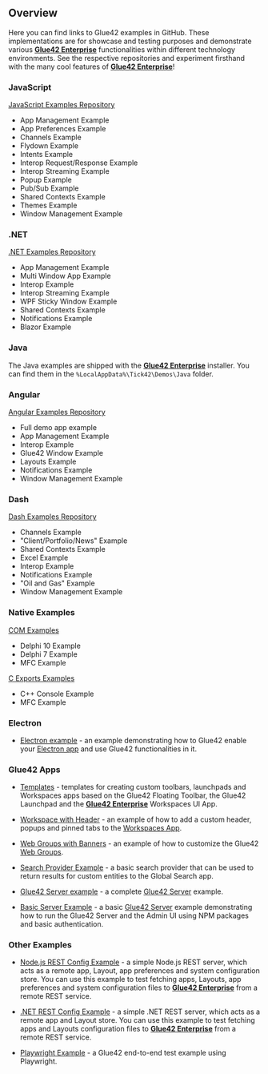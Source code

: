 ## Overview

Here you can find links to Glue42 examples in GitHub. These implementations are for showcase and testing purposes and demonstrate various [**Glue42 Enterprise**](https://glue42.com/enterprise/) functionalities within different technology environments. See the respective repositories and experiment firsthand with the many cool features of [**Glue42 Enterprise**](https://glue42.com/enterprise/)!

### JavaScript

[JavaScript Examples Repository](https://github.com/Glue42/js-examples)

- App Management Example
- App Preferences Example
- Channels Example
- Flydown Example
- Intents Example
- Interop Request/Response Example
- Interop Streaming Example
- Popup Example
- Pub/Sub Example
- Shared Contexts Example
- Themes Example
- Window Management Example

### .NET

[.NET Examples Repository](https://github.com/Glue42/net-examples)

- App Management Example
- Multi Window App Example
- Interop Example
- Interop Streaming Example
- WPF Sticky Window Example
- Shared Contexts Example
- Notifications Example
- Blazor Example

### Java

The Java examples are shipped with the [**Glue42 Enterprise**](https://glue42.com/enterprise/) installer. You can find them in the `%LocalAppData%\Tick42\Demos\Java` folder.

### Angular

[Angular Examples Repository](https://github.com/Glue42/ng-glue-examples)

- Full demo app example
- App Management Example
- Interop Example
- Glue42 Window Example
- Layouts Example
- Notifications Example
- Window Management Example

### Dash

[Dash Examples Repository](https://github.com/Glue42/glue-dash-example)

- Channels Example
- "Client/Portfolio/News" Example
- Shared Contexts Example
- Excel Example
- Interop Example
- Notifications Example
- "Oil and Gas" Example
- Window Management Example

### Native Examples

[COM Examples](https://github.com/Glue42/native-examples/tree/main/glue-com)

- Delphi 10 Example
- Delphi 7 Example
- MFC Example

[C Exports Examples](https://github.com/Glue42/native-examples/tree/main/glue-c-exports)

- C++ Console Example
- MFC Example

### Electron

- [Electron example](https://github.com/Glue42/electron-example) - an example demonstrating how to Glue42 enable your [Electron app](../../getting-started/how-to/glue42-enable-your-app/electron/index.html) and use Glue42 functionalities in it.

### Glue42 Apps

- [Templates](https://github.com/Glue42/templates) - templates for creating custom toolbars, launchpads and Workspaces apps based on the Glue42 Floating Toolbar, the Glue42 Launchpad and the [**Glue42 Enterprise**](https://glue42.com/enterprise/) Workspaces UI App.

- [Workspace with Header](https://github.com/Glue42/workspace-with-header) - an example of how to add a custom header, popups and pinned tabs to the [Workspaces App](../../glue42-concepts/windows/workspaces/overview/index.html#workspaces_concepts-frame).

- [Web Groups with Banners](https://github.com/Glue42/web-groups-with-banners) - an example of how to customize the Glue42 [Web Groups](../../glue42-concepts/windows/window-management/overview/index.html#window_groups-web_groups).

- [Search Provider Example](https://github.com/Glue42/search-provider) - a basic search provider that can be used to return results for custom entities to the Global Search app.

- [Glue42 Server example](https://github.com/glue42/server-example) - a complete [Glue42 Server](../../glue42-concepts/glue42-server/index.html) example.

- [Basic Server Example](https://github.com/Glue42/server-example-basic) - a basic [Glue42 Server](../../glue42-concepts/glue42-server/index.html) example demonstrating how to run the Glue42 Server and the Admin UI using NPM packages and basic authentication.

### Other Examples

- [Node.js REST Config Example](https://github.com/Glue42/rest-config-example-node-js) - a simple Node.js REST server, which acts as a remote app, Layout, app preferences and system configuration store. You can use this example to test fetching apps, Layouts, app preferences and system configuration files to [**Glue42 Enterprise**](https://glue42.com/enterprise/) from a remote REST service.

- [.NET REST Config Example](https://github.com/Tick42/rest-config-example-net) - a simple .NET REST server, which acts as a remote app and Layout store. You can use this example to test fetching apps and Layouts configuration files to [**Glue42 Enterprise**](https://glue42.com/enterprise/) from a remote REST service.

- [Playwright Example](https://github.com/Glue42/playwright-example) - a Glue42 end-to-end test example using Playwright.